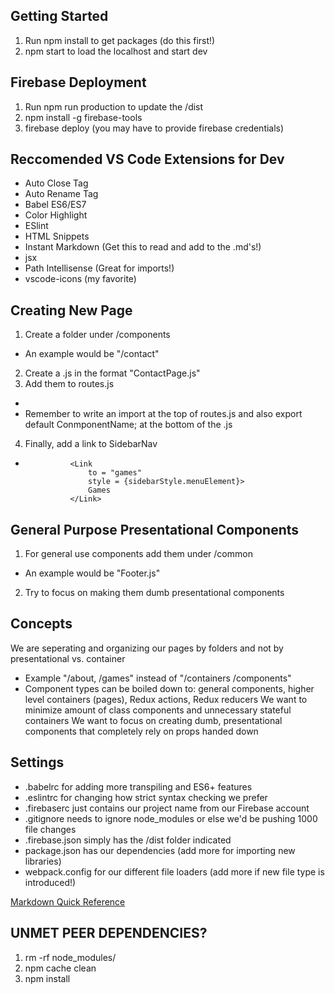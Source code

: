 Getting Started
---
1. Run npm install to get packages (do this first!)
2. npm start to load the localhost and start dev

Firebase Deployment
--
1. Run npm run production to update the /dist
2. npm install -g firebase-tools
3. firebase deploy (you may have to provide firebase credentials)

Reccomended VS Code Extensions for Dev
---
- Auto Close Tag
- Auto Rename Tag
- Babel ES6/ES7
- Color Highlight
- ESlint
- HTML Snippets
- Instant Markdown (Get this to read and add to the .md's!)
- jsx
- Path Intellisense (Great for imports!)
- vscode-icons (my favorite)

Creating New Page
---
1. Create a folder under /components 
- An example would be "/contact"
2. Create a .js in the format "ContactPage.js"
3. Add them to routes.js
- <Route path = "contact" component={ContactPage} />
- Remember to  write an import at the top of routes.js and also export default ConmponentName; at the bottom of the .js
4. Finally, add a link to SidebarNav
-               <Link 
                    to = "games" 
                    style = {sidebarStyle.menuElement}>
                    Games
                </Link>

General Purpose Presentational Components
---
1. For general use components add them under /common
- An example would be "Footer.js"
2. Try to focus on making them dumb presentational components

Concepts
---
We are seperating and organizing our pages by folders and not by presentational vs. container
- Example "/about, /games" instead of "/containers /components"
- Component types can be boiled down to: general components, higher level containers (pages), Redux actions, Redux reducers
We want to minimize amount of class components and unnecessary stateful containers
We want to focus on creating dumb, presentational components that completely rely on props handed down

Settings
---
- .babelrc for adding more transpiling and ES6+ features
- .eslintrc for changing how strict syntax checking we prefer
- .firebaserc just contains our project name from our Firebase account
- .gitignore needs to ignore node_modules or else we'd be pushing 1000 file changes
- .firebase.json simply has the /dist folder indicated
- package.json has our dependencies (add more for importing new libraries)
- webpack.config for our different file loaders (add more if new file type is introduced!)

[Markdown Quick Reference](https://github.com/tchapi/markdown-cheatsheet/blob/master/README.md)

UNMET PEER DEPENDENCIES?
---
1. rm -rf node_modules/
2. npm cache clean
3. npm install

